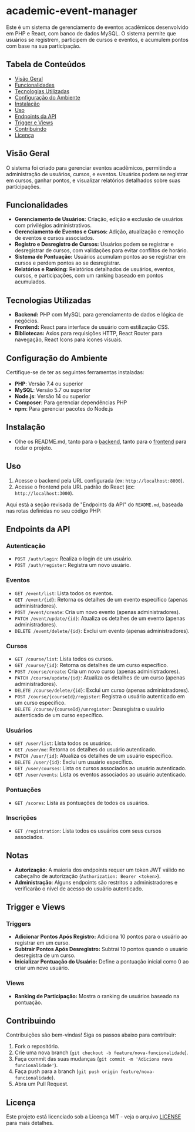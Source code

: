 # academic-event-manager

Este é um sistema de gerenciamento de eventos acadêmicos desenvolvido em PHP e React, com banco de dados MySQL. O sistema permite que usuários se registrem, participem de cursos e eventos, e acumulem pontos com base na sua participação.

## Tabela de Conteúdos

- [Visão Geral](#visão-geral)
- [Funcionalidades](#funcionalidades)
- [Tecnologias Utilizadas](#tecnologias-utilizadas)
- [Configuração do Ambiente](#configuração-do-ambiente)
- [Instalação](#instalação)
- [Uso](#uso)
- [Endpoints da API](#endpoints-da-api)
- [Trigger e Views](#trigger-e-views)
- [Contribuindo](#contribuindo)
- [Licença](#licença)

## Visão Geral

O sistema foi criado para gerenciar eventos acadêmicos, permitindo a administração de usuários, cursos, e eventos. Usuários podem se registrar em cursos, ganhar pontos, e visualizar relatórios detalhados sobre suas participações.

## Funcionalidades

- **Gerenciamento de Usuários:** Criação, edição e exclusão de usuários com privilégios administrativos.
- **Gerenciamento de Eventos e Cursos:** Adição, atualização e remoção de eventos e cursos associados.
- **Registro e Desregistro de Cursos:** Usuários podem se registrar e desregistrar de cursos, com validações para evitar conflitos de horário.
- **Sistema de Pontuação:** Usuários acumulam pontos ao se registrar em cursos e perdem pontos ao se desregistrar.
- **Relatórios e Ranking:** Relatórios detalhados de usuários, eventos, cursos, e participações, com um ranking baseado em pontos acumulados.

## Tecnologias Utilizadas

- **Backend:** PHP com MySQL para gerenciamento de dados e lógica de negócios.
- **Frontend:** React para interface de usuário com estilização CSS.
- **Bibliotecas:** Axios para requisições HTTP, React Router para navegação, React Icons para ícones visuais.

## Configuração do Ambiente

Certifique-se de ter as seguintes ferramentas instaladas:

- **PHP**: Versão 7.4 ou superior
- **MySQL**: Versão 5.7 ou superior
- **Node.js**: Versão 14 ou superior
- **Composer**: Para gerenciar dependências PHP
- **npm**: Para gerenciar pacotes do Node.js

## Instalação

- Olhe os README.md, tanto para o [backend](https://github.com/luizvilasboas/academic-event-manager/tree/main/backend), tanto para o [frontend](https://github.com/luizvilasboas/academic-event-manager/tree/main/frontend) para rodar o projeto.

## Uso

1. Acesse o backend pela URL configurada (ex: `http://localhost:8000`).
2. Acesse o frontend pela URL padrão do React (ex: `http://localhost:3000`).

Aqui está a seção revisada de "Endpoints da API" do `README.md`, baseada nas rotas definidas no seu código PHP:

## Endpoints da API

### Autenticação

- `POST /auth/login`: Realiza o login de um usuário.
- `POST /auth/register`: Registra um novo usuário.

### Eventos

- `GET /event/list`: Lista todos os eventos.
- `GET /event/{id}`: Retorna os detalhes de um evento específico (apenas administradores).
- `POST /event/create`: Cria um novo evento (apenas administradores).
- `PATCH /event/update/{id}`: Atualiza os detalhes de um evento (apenas administradores).
- `DELETE /event/delete/{id}`: Exclui um evento (apenas administradores).

### Cursos

- `GET /course/list`: Lista todos os cursos.
- `GET /course/{id}`: Retorna os detalhes de um curso específico.
- `POST /course/create`: Cria um novo curso (apenas administradores).
- `PATCH /course/update/{id}`: Atualiza os detalhes de um curso (apenas administradores).
- `DELETE /course/delete/{id}`: Exclui um curso (apenas administradores).
- `POST /course/{courseId}/register`: Registra o usuário autenticado em um curso específico.
- `DELETE /course/{courseId}/unregister`: Desregistra o usuário autenticado de um curso específico.

### Usuários

- `GET /user/list`: Lista todos os usuários.
- `GET /user/me`: Retorna os detalhes do usuário autenticado.
- `PATCH /user/{id}`: Atualiza os detalhes de um usuário específico.
- `DELETE /user/{id}`: Exclui um usuário específico.
- `GET /user/courses`: Lista os cursos associados ao usuário autenticado.
- `GET /user/events`: Lista os eventos associados ao usuário autenticado.

### Pontuações

- `GET /scores`: Lista as pontuações de todos os usuários.

### Inscrições

- `GET /registration`: Lista todos os usuários com seus cursos associados.

## Notas

- **Autorização**: A maioria dos endpoints requer um token JWT válido no cabeçalho de autorização (`Authorization: Bearer <token>`).
- **Administração**: Alguns endpoints são restritos a administradores e verificarão o nível de acesso do usuário autenticado.

## Trigger e Views

### Triggers

- **Adicionar Pontos Após Registro:** Adiciona 10 pontos para o usuário ao registrar em um curso.
- **Subtrair Pontos Após Desregistro:** Subtrai 10 pontos quando o usuário desregistra de um curso.
- **Inicializar Pontuação do Usuário:** Define a pontuação inicial como 0 ao criar um novo usuário.

### Views

- **Ranking de Participação:** Mostra o ranking de usuários baseado na pontuação.

## Contribuindo

Contribuições são bem-vindas! Siga os passos abaixo para contribuir:

1. Fork o repositório.
2. Crie uma nova branch (`git checkout -b feature/nova-funcionalidade`).
3. Faça commit das suas mudanças (`git commit -m 'Adiciona nova funcionalidade'`).
4. Faça push para a branch (`git push origin feature/nova-funcionalidade`).
5. Abra um Pull Request.

## Licença

Este projeto está licenciado sob a Licença MIT - veja o arquivo [LICENSE](https://github.com/luizvilasboas/academic-event-manager/blob/main/LICENSE) para mais detalhes.
